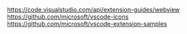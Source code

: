 https://code.visualstudio.com/api/extension-guides/webview
https://github.com/microsoft/vscode-icons
https://github.com/microsoft/vscode-extension-samples